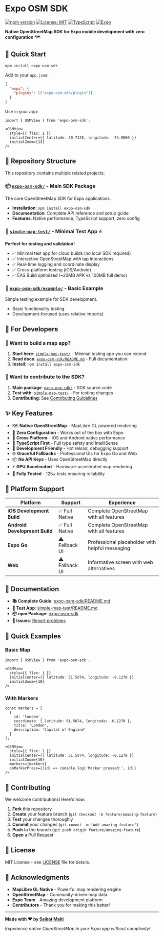 # Expo OSM SDK

[![npm version](https://img.shields.io/npm/v/expo-osm-sdk.svg)](https://www.npmjs.com/package/expo-osm-sdk)
[![License: MIT](https://img.shields.io/badge/License-MIT-yellow.svg)](https://opensource.org/licenses/MIT)
[![TypeScript](https://img.shields.io/badge/TypeScript-007ACC?logo=typescript&logoColor=white)](https://www.typescriptlang.org/)
[![Expo](https://img.shields.io/badge/Expo-000020?logo=expo&logoColor=white)](https://expo.dev/)

**Native OpenStreetMap SDK for Expo mobile development with zero configuration** 🗺️

## 🚀 Quick Start

```bash
npm install expo-osm-sdk
```

Add to your `app.json`:
```json
{
  "expo": {
    "plugins": [["expo-osm-sdk/plugin"]]
  }
}
```

Use in your app:
```tsx
import { OSMView } from 'expo-osm-sdk';

<OSMView
  style={{ flex: 1 }}
  initialCenter={{ latitude: 40.7128, longitude: -74.0060 }}
  initialZoom={13}
/>
```

## 📁 Repository Structure

This repository contains multiple related projects:

### 📦 [`expo-osm-sdk/`](./expo-osm-sdk/) - **Main SDK Package**
The core OpenStreetMap SDK for Expo applications.
- **Installation**: `npm install expo-osm-sdk`
- **Documentation**: Complete API reference and setup guide
- **Features**: Native performance, TypeScript support, zero config

### 🧪 [`simple-map-test/`](./simple-map-test/) - **Minimal Test App** ⭐
**Perfect for testing and validation!** 
- ✅ Minimal test app for cloud builds (no local SDK required)
- ✅ Interactive OpenStreetMap with tap interactions
- ✅ Real-time logging and coordinate display
- ✅ Cross-platform testing (iOS/Android)
- ✅ EAS Build optimized (~20MB APK vs 100MB full demo)

### 🔧 [`expo-osm-sdk/example/`](./expo-osm-sdk/example/) - **Basic Example**
Simple testing example for SDK development.
- Basic functionality testing
- Development-focused (uses relative imports)

## 🎯 For Developers

### **🚀 Want to build a map app?**
1. **Start here**: [`simple-map-test/`](./simple-map-test/) - Minimal testing app you can extend
2. **Read docs**: [`expo-osm-sdk/README.md`](./expo-osm-sdk/README.md) - Full documentation
3. **Install**: `npm install expo-osm-sdk`

### **🔧 Want to contribute to the SDK?**
1. **Main package**: [`expo-osm-sdk/`](./expo-osm-sdk/) - SDK source code
2. **Test with**: [`simple-map-test/`](./simple-map-test/) - For testing changes
3. **Contributing**: See [Contributing Guidelines](./expo-osm-sdk/README.md#contributing)

## ✨ Key Features

- 🗺️ **Native OpenStreetMap** - MapLibre GL powered rendering
- 🚀 **Zero Configuration** - Works out of the box with Expo
- 📱 **Cross Platform** - iOS and Android native performance
- 🎯 **TypeScript First** - Full type safety and IntelliSense
- 🔧 **Development Friendly** - Hot reload, debugging support
- 🌐 **Graceful Fallbacks** - Professional UIs for Expo Go and Web
- 📦 **No API Keys** - Uses OpenStreetMap directly
- ⚡ **GPU Accelerated** - Hardware-accelerated map rendering
- 🧪 **Fully Tested** - 125+ tests ensuring reliability

## 🎯 Platform Support

| Platform | Support | Experience |
|----------|---------|------------|
| **iOS Development Build** | ✅ Full Native | Complete OpenStreetMap with all features |
| **Android Development Build** | ✅ Full Native | Complete OpenStreetMap with all features |
| **Expo Go** | ⚠️ Fallback UI | Professional placeholder with helpful messaging |
| **Web** | ⚠️ Fallback UI | Informative screen with web alternatives |

## 📖 Documentation

- **📚 Complete Guide**: [expo-osm-sdk/README.md](./expo-osm-sdk/README.md)
- **🧪 Test App**: [simple-map-test/README.md](./simple-map-test/README.md)
- **📦 npm Package**: [expo-osm-sdk](https://www.npmjs.com/package/expo-osm-sdk)
- **🐛 Issues**: [Report problems](https://github.com/mapdevsaikat/expo-osm-sdk/issues)

## 🚀 Quick Examples

### Basic Map
```tsx
import { OSMView } from 'expo-osm-sdk';

<OSMView
  style={{ flex: 1 }}
  initialCenter={{ latitude: 51.5074, longitude: -0.1278 }}
  initialZoom={10}
/>
```

### With Markers
```tsx
const markers = [
  {
    id: 'london',
    coordinate: { latitude: 51.5074, longitude: -0.1278 },
    title: 'London',
    description: 'Capital of England'
  }
];

<OSMView
  style={{ flex: 1 }}
  initialCenter={{ latitude: 51.5074, longitude: -0.1278 }}
  initialZoom={10}
  markers={markers}
  onMarkerPress={(id) => console.log('Marker pressed:', id)}
/>
```

## 🤝 Contributing

We welcome contributions! Here's how:

1. **Fork** this repository
2. **Create** your feature branch (`git checkout -b feature/amazing-feature`)
3. **Test** your changes thoroughly
4. **Commit** your changes (`git commit -m 'Add amazing feature'`)
5. **Push** to the branch (`git push origin feature/amazing-feature`)
6. **Open** a Pull Request

## 📄 License

MIT License - see [LICENSE](./expo-osm-sdk/LICENSE) file for details.

## 🙏 Acknowledgments

- **MapLibre GL Native** - Powerful map rendering engine
- **OpenStreetMap** - Community-driven map data
- **Expo Team** - Amazing development platform
- **Contributors** - Thank you for making this better!

---

**Made with ❤️ by [Saikat Maiti](https://github.com/mapdevsaikat)**

*Experience native OpenStreetMap in your Expo app without complexity!* 